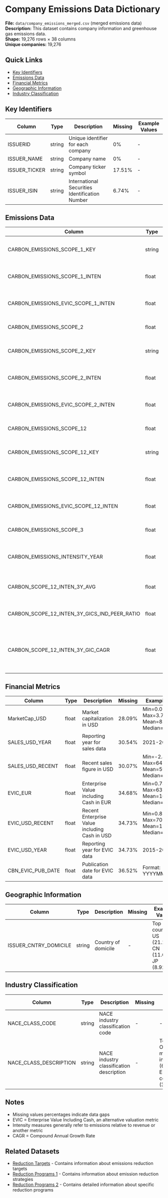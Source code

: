 # Company Emissions Data Dictionary

**File:** `data/company_emissions_merged.csv` (merged emissions data)  
**Description:** This dataset contains company information and greenhouse gas emissions data.  
**Shape:** 19,276 rows × 38 columns  
**Unique companies:** 19,276  

## Quick Links
- [Key Identifiers](#key-identifiers)
- [Emissions Data](#emissions-data)
- [Financial Metrics](#financial-metrics)
- [Geographic Information](#geographic-information)
- [Industry Classification](#industry-classification)

## Key Identifiers
| Column | Type | Description | Missing | Example Values |
|--------|------|-------------|---------|----------------|
| ISSUERID | string | Unique identifier for each company | 0% | - |
| ISSUER_NAME | string | Company name | 0% | - |
| ISSUER_TICKER | string | Company ticker symbol | 17.51% | - |
| ISSUER_ISIN | string | International Securities Identification Number | 6.74% | - |

## Emissions Data
| Column | Type | Description | Missing | Example Values |
|--------|------|-------------|---------|----------------|
| CARBON_EMISSIONS_SCOPE_1_KEY | string | Information source for Scope 1 emissions | - | - |
| CARBON_EMISSIONS_SCOPE_1_INTEN | float | Scope 1 emissions intensity | 36.86% | Min=0.00, Max=55407.61, Mean=216.30, Median=6.61 |
| CARBON_EMISSIONS_EVIC_SCOPE_1_INTEN | float | Scope 1 emissions intensity by EVIC | 36.90% | Min=0.00, Max=34164.07, Mean=120.14, Median=2.07 |
| CARBON_EMISSIONS_SCOPE_2 | float | Scope 2 emissions | 35.75% | Min=0.00, Max=121129435.46, Mean=214018.21 |
| CARBON_EMISSIONS_SCOPE_2_KEY | string | Information source for Scope 2 emissions | - | - |
| CARBON_EMISSIONS_SCOPE_2_INTEN | float | Scope 2 emissions intensity | 36.86% | Min=0.00, Max=27869.57, Mean=54.42, Median=13.38 |
| CARBON_EMISSIONS_EVIC_SCOPE_2_INTEN | float | Scope 2 emissions intensity by EVIC | 36.90% | Min=0.00, Max=2875.47, Mean=26.30, Median=4.78 |
| CARBON_EMISSIONS_SCOPE_12 | float | Combined Scope 1+2 emissions | 35.75% | Min=0.00, Max=565449323.00, Mean=1499920.50 |
| CARBON_EMISSIONS_SCOPE_12_KEY | string | Information source for Scope 1+2 emissions | - | - |
| CARBON_EMISSIONS_SCOPE_12_INTEN | float | Scope 1+2 emissions intensity | 35.23% | Min=0.00, Max=83277.17, Mean=267.74, Median=28.98 |
| CARBON_EMISSIONS_EVIC_SCOPE_12_INTEN | float | Scope 1+2 emissions intensity by EVIC | 36.90% | Min=0.00, Max=34863.64, Mean=146.36, Median=10.06 |
| CARBON_EMISSIONS_SCOPE_3 | float | Scope 3 emissions | 75.36% | Min=0.00, Max=1147000000.00, Mean=8903623.85 |
| CARBON_EMISSIONS_INTENSITY_YEAR | float | Reporting year for emissions intensity data | 35.23% | 2021-2023 |
| CARBON_SCOPE_12_INTEN_3Y_AVG | float | 3-year average of Scope 1+2 intensity | - | - |
| CARBON_SCOPE_12_INTEN_3Y_GICS_IND_PEER_RATIO | float | Ratio comparing to industry peers | - | - |
| CARBON_SCOPE_12_INTEN_3Y_GIC_CAGR | float | 3-year compound annual growth rate of Scope 1+2 intensity | - | - |

## Financial Metrics
| Column | Type | Description | Missing | Example Values |
|--------|------|-------------|---------|----------------|
| MarketCap_USD | float | Market capitalization in USD | 28.09% | Min=0.08, Max=3.75T, Mean=8.83B, Median=1.19B |
| SALES_USD_YEAR | float | Reporting year for sales data | 30.54% | 2021-2024 |
| SALES_USD_RECENT | float | Recent sales figure in USD | 30.07% | Min=-2.43, Max=648125.00, Mean=5934.55, Median=1059.93 |
| EVIC_EUR | float | Enterprise Value including Cash in EUR | 34.68% | Min=0.74, Max=6395000.00, Mean=16067.92, Median=2635.26 |
| EVIC_USD_RECENT | float | Recent Enterprise Value including Cash in USD | 34.73% | Min=0.81, Max=7064236.75, Mean=17673.67, Median=2901.88 |
| EVIC_USD_YEAR | float | Reporting year for EVIC data | 34.73% | 2015-2024 |
| CBN_EVIC_PUB_DATE | float | Publication date for EVIC data | 36.52% | Format: YYYYMMDD |

## Geographic Information
| Column | Type | Description | Missing | Example Values |
|--------|------|-------------|---------|----------------|
| ISSUER_CNTRY_DOMICILE | string | Country of domicile | - | Top countries: US (21.19%), CN (11.63%), JP (8.92%) |

## Industry Classification
| Column | Type | Description | Missing | Example Values |
|--------|------|-------------|---------|----------------|
| NACE_CLASS_CODE | string | NACE industry classification code | - | - |
| NACE_CLASS_DESCRIPTION | string | NACE industry classification description | - | Top sectors: Other monetary intermediation (6.31%), Electronic components (3.50%) |

## Notes
- Missing values percentages indicate data gaps
- EVIC = Enterprise Value Including Cash, an alternative valuation metric
- Intensity measures generally refer to emissions relative to revenue or another metric
- CAGR = Compound Annual Growth Rate

## Related Datasets
- [Reduction Targets](targets_data.md) - Contains information about emissions reduction targets
- [Reduction Programs 1](programs1_data.md) - Contains information about emission reduction strategies
- [Reduction Programs 2](programs2_data.md) - Contains detailed information about specific reduction programs 